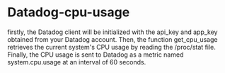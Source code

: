 # Datadog-cpu-usage

firstly, the Datadog client will be initialized with the api_key and app_key obtained from your Datadog account. Then, the function get_cpu_usage retrieves the current system's CPU usage by reading the /proc/stat file. Finally, the CPU usage is sent to Datadog as a metric named system.cpu.usage at an interval of 60 seconds.
